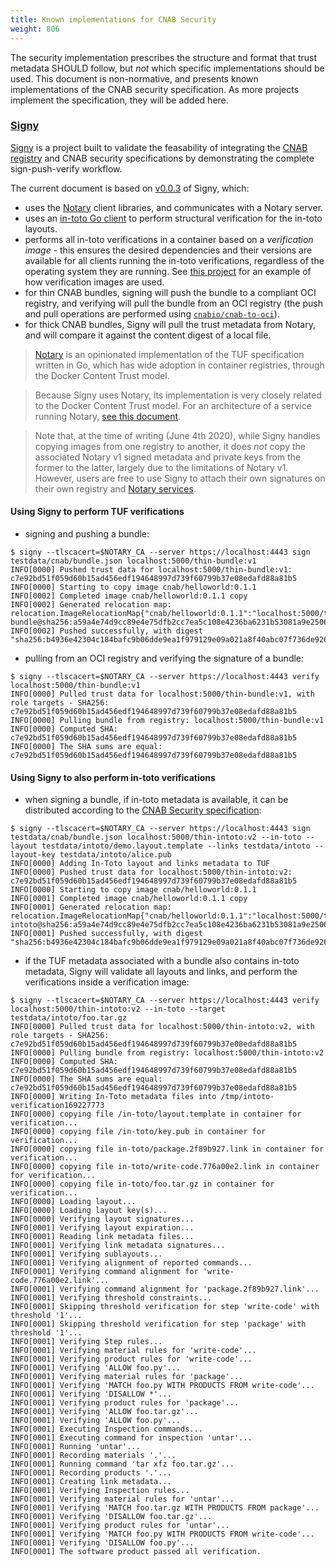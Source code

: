 ```yaml
---
title: Known implementations for CNAB Security
weight: 806
---
```


The security implementation prescribes the structure and format that trust metadata SHOULD follow, but _not_ which specific implementations should be used. This document is non-normative, and presents known implementations of the CNAB security specification. As more projects implement the specification, they will be added here.

### [Signy][signy]

[Signy][signy] is a project built to validate the feasability of integrating the [CNAB registry][cnab-reg] and CNAB security specifications by demonstrating the complete sign-push-verify workflow.

The current document is based on [v0.0.3][signy-release] of Signy, which:

- uses the [Notary][notary] client libraries, and communicates with a Notary server.
- uses an [in-toto Go client][in-toto-golang] to perform structural verification for the in-toto layouts.
- performs all in-toto verifications in a container based on a _verification image_ - this ensures the desired dependencies and their versions are available for all clients running the in-toto verifications, regardless of the operating system they are running. See [this project][in-toto-container] for an example of how verification images are used.
- for thin CNAB bundles, signing will push the bundle to a compliant OCI registry, and verifying will pull the bundle from an OCI registry (the push and pull operations are performed using [`cnabio/cnab-to-oci`][cnab-to-oci]).
- for thick CNAB bundles, Signy will pull the trust metadata from Notary, and will compare it against the content digest of a local file.

> [Notary][notary] is an opinionated implementation of the TUF specification written in Go, which has wide adoption in container registries, through the Docker Content Trust model.

> Because Signy uses Notary, its implementation is very closely related to the Docker Content Trust model. For an architecture of a service running Notary, [see this document][notary-architecture].

> Note that, at the time of writing (June 4th 2020), while Signy handles copying images from one registry to another, it does _not_ copy the associated Notary v1 signed metadata and private keys from the former to the latter, largely due to the limitations of Notary v1. However, users are free to use Signy to attach their own signatures on their own registry and [Notary services](https://docs.docker.com/notary/service_architecture/).

#### Using Signy to perform TUF verifications

- signing and pushing a bundle:

```
$ signy --tlscacert=$NOTARY_CA --server https://localhost:4443 sign testdata/cnab/bundle.json localhost:5000/thin-bundle:v1
INFO[0000] Pushed trust data for localhost:5000/thin-bundle:v1: c7e92bd51f059d60b15ad456edf194648997d739f60799b37e08edafd88a81b5
INFO[0000] Starting to copy image cnab/helloworld:0.1.1
INFO[0002] Completed image cnab/helloworld:0.1.1 copy
INFO[0002] Generated relocation map: relocation.ImageRelocationMap{"cnab/helloworld:0.1.1":"localhost:5000/thin-bundle@sha256:a59a4e74d9cc89e4e75dfb2cc7ea5c108e4236ba6231b53081a9e2506d1197b6"}
INFO[0002] Pushed successfully, with digest "sha256:b4936e42304c184bafc9b06dde9ea1f979129e09a021a8f40abc07f736de9268"
```

- pulling from an OCI registry and verifying the signature of a bundle:

```
$ signy --tlscacert=$NOTARY_CA --server https://localhost:4443 verify localhost:5000/thin-bundle:v1
INFO[0000] Pulled trust data for localhost:5000/thin-bundle:v1, with role targets - SHA256: c7e92bd51f059d60b15ad456edf194648997d739f60799b37e08edafd88a81b5
INFO[0000] Pulling bundle from registry: localhost:5000/thin-bundle:v1
INFO[0000] Computed SHA: c7e92bd51f059d60b15ad456edf194648997d739f60799b37e08edafd88a81b5
INFO[0000] The SHA sums are equal: c7e92bd51f059d60b15ad456edf194648997d739f60799b37e08edafd88a81b5
```

#### Using Signy to also perform in-toto verifications

- when signing a bundle, if in-toto metadata is available, it can be distributed according to the [CNAB Security specification][cnab-sec]:

```
$ signy --tlscacert=$NOTARY_CA --server https://localhost:4443 sign testdata/cnab/bundle.json localhost:5000/thin-intoto:v2 --in-toto --layout testdata/intoto/demo.layout.template --links testdata/intoto --layout-key testdata/intoto/alice.pub
INFO[0000] Adding In-Toto layout and links metadata to TUF
INFO[0000] Pushed trust data for localhost:5000/thin-intoto:v2: c7e92bd51f059d60b15ad456edf194648997d739f60799b37e08edafd88a81b5
INFO[0000] Starting to copy image cnab/helloworld:0.1.1
INFO[0001] Completed image cnab/helloworld:0.1.1 copy
INFO[0001] Generated relocation map: relocation.ImageRelocationMap{"cnab/helloworld:0.1.1":"localhost:5000/thin-intoto@sha256:a59a4e74d9cc89e4e75dfb2cc7ea5c108e4236ba6231b53081a9e2506d1197b6"}
INFO[0001] Pushed successfully, with digest "sha256:b4936e42304c184bafc9b06dde9ea1f979129e09a021a8f40abc07f736de9268"
```

- if the TUF metadata associated with a bundle also contains in-toto metadata, Signy will validate all layouts and links, and perform the verifications inside a verification image:

```
$ signy --tlscacert=$NOTARY_CA --server https://localhost:4443 verify localhost:5000/thin-intoto:v2 --in-toto --target testdata/intoto/foo.tar.gz
INFO[0000] Pulled trust data for localhost:5000/thin-intoto:v2, with role targets - SHA256: c7e92bd51f059d60b15ad456edf194648997d739f60799b37e08edafd88a81b5
INFO[0000] Pulling bundle from registry: localhost:5000/thin-intoto:v2
INFO[0000] Computed SHA: c7e92bd51f059d60b15ad456edf194648997d739f60799b37e08edafd88a81b5
INFO[0000] The SHA sums are equal: c7e92bd51f059d60b15ad456edf194648997d739f60799b37e08edafd88a81b5
INFO[0000] Writing In-Toto metadata files into /tmp/intoto-verification169227773
INFO[0000] copying file /in-toto/layout.template in container for verification...
INFO[0000] copying file /in-toto/key.pub in container for verification...
INFO[0000] copying file in-toto/package.2f89b927.link in container for verification...
INFO[0000] copying file in-toto/write-code.776a00e2.link in container for verification...
INFO[0000] copying file in-toto/foo.tar.gz in container for verification...
INFO[0000] Loading layout...
INFO[0000] Loading layout key(s)...
INFO[0000] Verifying layout signatures...
INFO[0001] Verifying layout expiration...
INFO[0001] Reading link metadata files...
INFO[0001] Verifying link metadata signatures...
INFO[0001] Verifying sublayouts...
INFO[0001] Verifying alignment of reported commands...
INFO[0001] Verifying command alignment for 'write-code.776a00e2.link'...
INFO[0001] Verifying command alignment for 'package.2f89b927.link'...
INFO[0001] Verifying threshold constraints...
INFO[0001] Skipping threshold verification for step 'write-code' with threshold '1'...
INFO[0001] Skipping threshold verification for step 'package' with threshold '1'...
INFO[0001] Verifying Step rules...
INFO[0001] Verifying material rules for 'write-code'...
INFO[0001] Verifying product rules for 'write-code'...
INFO[0001] Verifying 'ALLOW foo.py'...
INFO[0001] Verifying material rules for 'package'...
INFO[0001] Verifying 'MATCH foo.py WITH PRODUCTS FROM write-code'...
INFO[0001] Verifying 'DISALLOW *'...
INFO[0001] Verifying product rules for 'package'...
INFO[0001] Verifying 'ALLOW foo.tar.gz'...
INFO[0001] Verifying 'ALLOW foo.py'...
INFO[0001] Executing Inspection commands...
INFO[0001] Executing command for inspection 'untar'...
INFO[0001] Running 'untar'...
INFO[0001] Recording materials '.'...
INFO[0001] Running command 'tar xfz foo.tar.gz'...
INFO[0001] Recording products '.'...
INFO[0001] Creating link metadata...
INFO[0001] Verifying Inspection rules...
INFO[0001] Verifying material rules for 'untar'...
INFO[0001] Verifying 'MATCH foo.tar.gz WITH PRODUCTS FROM package'...
INFO[0001] Verifying 'DISALLOW foo.tar.gz'...
INFO[0001] Verifying product rules for 'untar'...
INFO[0001] Verifying 'MATCH foo.py WITH PRODUCTS FROM write-code'...
INFO[0001] Verifying 'DISALLOW foo.py'...
INFO[0001] The software product passed all verification.
```

[signy]: https://github.com/cnabio/signy
[signy-release]: https://github.com/cnabio/signy/releases/tag/0.0.3
[cnab-reg]: ./200-CNAB-registries.md
[cnab-sec]: /300-CNAB-security.md
[notary]: https://github.com/theupdateframework/notary
[in-toto-golang]: https://github.com/in-toto/in-toto-golang/
[in-toto-container]: https://github.com/engineerd/in-toto-container
[notary-architecture]: https://github.com/theupdateframework/notary/blob/master/docs/service_architecture.md
[cnab-to-oci]: https://github.com/cnabio/cnab-to-oci
